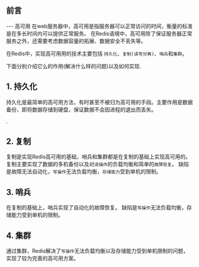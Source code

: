 ## 前言
--- 高可用
在web服务器中，高可用是指服务器可以正常访问的时间，衡量的标准是在多长时间内可以提供正常服务。
在Redis语境中，高可用除了保证服务器正常服务之外，还需要考虑数据容量的拓展、数据安全不丢失等。

在Redis中，实现高可用用的技术主要包括 `持久化`、`复制(读写分离)`、`哨兵`和`集群`。

下面分别介绍它么的作用(解决什么样的问题)以及如何实现.


## 1. 持久化
持久化是最简单的高可用方法，有时甚至不被归为高可用的手段。主要作用是数据备份，即将数据存储到硬盘，保证数据不会因进程的退出而丢失。


. 








































## 2. 复制
复制是实现Redis高可用的基础，哨兵和集群都是在复制的基础上实现高可用的。复制主要实现了数据的多机备份以及对`读操作`的负载均衡和简单的`故障恢复`。
缺陷是故障无法自动化，`写操作`无法负载均衡，`存储能力`受到单机的限制。











## 3. 哨兵
在复制的基础上，哨兵实现了自动化的故障恢复。
缺陷是`写操作`无法负载均衡，存储能力受到单机的限制。





## 4. 集群
通过集群，Redis解决了`写操作`无法负载均衡以及存储能力受到单机限制的问题，实现了较为完善的高可用方案。